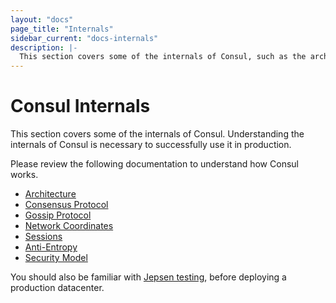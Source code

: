 ```yaml
---
layout: "docs"
page_title: "Internals"
sidebar_current: "docs-internals"
description: |-
  This section covers some of the internals of Consul, such as the architecture, consensus and gossip protocols, and security model.
---
```


# Consul Internals

This section covers some of the internals of Consul. Understanding the internals of Consul is necessary to successfully
use it in production. 

Please review the following documentation to understand how Consul works.

* [Architecture](/docs/internals/architecture.html)
* [Consensus Protocol](docs/internals/consensus.html)
* [Gossip Protocol](/docs/internals/gossip.html)
* [Network Coordinates](docs/internals/coordinates.html)
* [Sessions](/docs/internals/sessions.html)
* [Anti-Entropy](/docs/internals/anti-entropy.html)
* [Security Model](/docs/internals/security.html)

You should also be familiar with [Jepsen testing](/docs/internals/jepsen.html), before deploying 
a production datacenter. 
